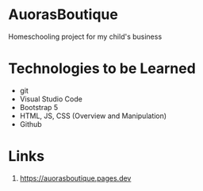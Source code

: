 # AuorasBoutique
Homeschooling project for my child's business

# Technologies to be Learned
- git
- Visual Studio Code
- Bootstrap 5
- HTML, JS, CSS (Overview and Manipulation)
- Github

# Links
1. https://auorasboutique.pages.dev
